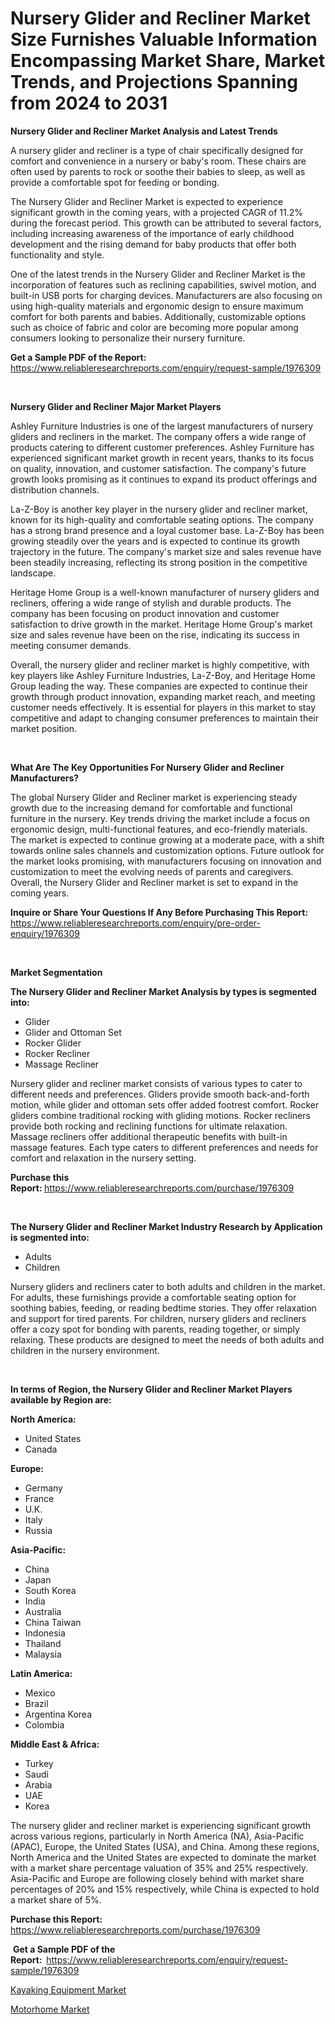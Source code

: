 <p><h1>Nursery Glider and Recliner Market Size Furnishes Valuable Information Encompassing Market Share, Market Trends, and Projections Spanning from 2024 to 2031</h1></p><p><strong>Nursery Glider and Recliner Market Analysis and Latest Trends</strong></p>
<p><p>A nursery glider and recliner is a type of chair specifically designed for comfort and convenience in a nursery or baby's room. These chairs are often used by parents to rock or soothe their babies to sleep, as well as provide a comfortable spot for feeding or bonding. </p><p>The Nursery Glider and Recliner Market is expected to experience significant growth in the coming years, with a projected CAGR of 11.2% during the forecast period. This growth can be attributed to several factors, including increasing awareness of the importance of early childhood development and the rising demand for baby products that offer both functionality and style. </p><p>One of the latest trends in the Nursery Glider and Recliner Market is the incorporation of features such as reclining capabilities, swivel motion, and built-in USB ports for charging devices. Manufacturers are also focusing on using high-quality materials and ergonomic design to ensure maximum comfort for both parents and babies. Additionally, customizable options such as choice of fabric and color are becoming more popular among consumers looking to personalize their nursery furniture.</p></p>
<p><strong>Get a Sample PDF of the Report:&nbsp;</strong> <a href="https://www.reliableresearchreports.com/enquiry/request-sample/1976309">https://www.reliableresearchreports.com/enquiry/request-sample/1976309</a></p>
<p>&nbsp;</p>
<p><strong>Nursery Glider and Recliner Major Market Players</strong></p>
<p><p>Ashley Furniture Industries is one of the largest manufacturers of nursery gliders and recliners in the market. The company offers a wide range of products catering to different customer preferences. Ashley Furniture has experienced significant market growth in recent years, thanks to its focus on quality, innovation, and customer satisfaction. The company's future growth looks promising as it continues to expand its product offerings and distribution channels.</p><p>La-Z-Boy is another key player in the nursery glider and recliner market, known for its high-quality and comfortable seating options. The company has a strong brand presence and a loyal customer base. La-Z-Boy has been growing steadily over the years and is expected to continue its growth trajectory in the future. The company's market size and sales revenue have been steadily increasing, reflecting its strong position in the competitive landscape.</p><p>Heritage Home Group is a well-known manufacturer of nursery gliders and recliners, offering a wide range of stylish and durable products. The company has been focusing on product innovation and customer satisfaction to drive growth in the market. Heritage Home Group's market size and sales revenue have been on the rise, indicating its success in meeting consumer demands.</p><p>Overall, the nursery glider and recliner market is highly competitive, with key players like Ashley Furniture Industries, La-Z-Boy, and Heritage Home Group leading the way. These companies are expected to continue their growth through product innovation, expanding market reach, and meeting customer needs effectively. It is essential for players in this market to stay competitive and adapt to changing consumer preferences to maintain their market position.</p></p>
<p>&nbsp;</p>
<p><strong>What Are The Key Opportunities For Nursery Glider and Recliner Manufacturers?</strong></p>
<p><p>The global Nursery Glider and Recliner market is experiencing steady growth due to the increasing demand for comfortable and functional furniture in the nursery. Key trends driving the market include a focus on ergonomic design, multi-functional features, and eco-friendly materials. The market is expected to continue growing at a moderate pace, with a shift towards online sales channels and customization options. Future outlook for the market looks promising, with manufacturers focusing on innovation and customization to meet the evolving needs of parents and caregivers. Overall, the Nursery Glider and Recliner market is set to expand in the coming years.</p></p>
<p><strong>Inquire or Share Your Questions If Any Before Purchasing This Report:</strong> <a href="https://www.reliableresearchreports.com/enquiry/pre-order-enquiry/1976309">https://www.reliableresearchreports.com/enquiry/pre-order-enquiry/1976309</a></p>
<p>&nbsp;</p>
<p><strong>Market Segmentation</strong></p>
<p><strong>The Nursery Glider and Recliner Market Analysis by types is segmented into:</strong></p>
<p><ul><li>Glider</li><li>Glider and Ottoman Set</li><li>Rocker Glider</li><li>Rocker Recliner</li><li>Massage Recliner</li></ul></p>
<p><p>Nursery glider and recliner market consists of various types to cater to different needs and preferences. Gliders provide smooth back-and-forth motion, while glider and ottoman sets offer added footrest comfort. Rocker gliders combine traditional rocking with gliding motions. Rocker recliners provide both rocking and reclining functions for ultimate relaxation. Massage recliners offer additional therapeutic benefits with built-in massage features. Each type caters to different preferences and needs for comfort and relaxation in the nursery setting.</p></p>
<p><strong>Purchase this Report:&nbsp;</strong><a href="https://www.reliableresearchreports.com/purchase/1976309">https://www.reliableresearchreports.com/purchase/1976309</a></p>
<p>&nbsp;</p>
<p><strong>The Nursery Glider and Recliner Market Industry Research by Application is segmented into:</strong></p>
<p><ul><li>Adults</li><li>Children</li></ul></p>
<p><p>Nursery gliders and recliners cater to both adults and children in the market. For adults, these furnishings provide a comfortable seating option for soothing babies, feeding, or reading bedtime stories. They offer relaxation and support for tired parents. For children, nursery gliders and recliners offer a cozy spot for bonding with parents, reading together, or simply relaxing. These products are designed to meet the needs of both adults and children in the nursery environment.</p></p>
<p>&nbsp;</p>
<p><strong>In terms of Region, the Nursery Glider and Recliner Market Players available by Region are:</strong></p>
<p>
    <p> <strong> North America: </strong>
        <ul>
            <li>United States</li>
            <li>Canada</li>
        </ul>
        </p> 
    <p> <strong> Europe: </strong>
        <ul>
            <li>Germany</li>
            <li>France</li>
            <li>U.K.</li>
            <li>Italy</li>
            <li>Russia</li>
        </ul>
        </p> 
    <p> <strong> Asia-Pacific: </strong>
        <ul>
            <li>China</li>
            <li>Japan</li>
            <li>South Korea</li>
            <li>India</li>
            <li>Australia</li>
            <li>China Taiwan</li>
            <li>Indonesia</li>
            <li>Thailand</li>
            <li>Malaysia</li>
        </ul>
        </p> 
    <p> <strong> Latin America: </strong>
        <ul>
            <li>Mexico</li>
            <li>Brazil</li>
            <li>Argentina Korea</li>
            <li>Colombia</li>
        </ul>
        </p> 
    <p> <strong> Middle East & Africa: </strong>
        <ul>
            <li>Turkey</li>
            <li>Saudi</li>
            <li>Arabia</li>
            <li>UAE</li>
            <li>Korea</li>
        </ul>
    </p>
    </p>
<p><p>The nursery glider and recliner market is experiencing significant growth across various regions, particularly in North America (NA), Asia-Pacific (APAC), Europe, the United States (USA), and China. Among these regions, North America and the United States are expected to dominate the market with a market share percentage valuation of 35% and 25% respectively. Asia-Pacific and Europe are following closely behind with market share percentages of 20% and 15% respectively, while China is expected to hold a market share of 5%.</p></p>
<p><strong>Purchase this Report: </strong><a href="https://www.reliableresearchreports.com/purchase/1976309">https://www.reliableresearchreports.com/purchase/1976309</a></p>
<p>&nbsp;<strong>Get a Sample PDF of the Report:&nbsp;&nbsp;</strong><a href="https://www.reliableresearchreports.com/enquiry/request-sample/1976309">https://www.reliableresearchreports.com/enquiry/request-sample/1976309</a></p>
<p><strong></strong></p>
<p><p><a href="https://sudsy-motorcycle-bbc.notion.site/Kayaking-Equipment-Market-Research-Report-The-Key-To-Successful-Business-Strategy-Forecasted-for-Pe-9c0f49f051c64d12875ef3bf99a8410f">Kayaking Equipment Market</a></p><p><a href="https://military-diascia-e68.notion.site/Motorhome-Market-A-Comprehensive-Report-of-its-Market-Share-Growth-Trends-2024-2031-9ef5d8546f81479ca4385c0513fa1b0f">Motorhome Market</a></p></p>
